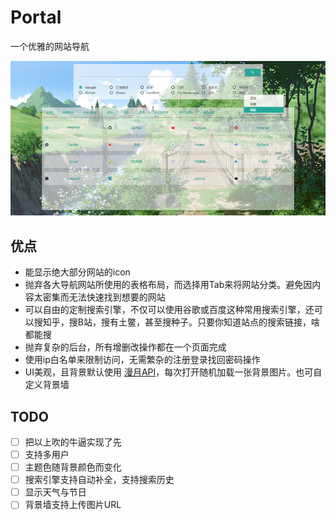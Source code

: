 # Portal

一个优雅的网站导航

![](portal.png)

## 优点

- 能显示绝大部分网站的icon
- 抛弃各大导航网站所使用的表格布局，而选择用Tab来将网站分类。避免因内容太密集而无法快速找到想要的网站
- 可以自由的定制搜索引擎，不仅可以使用谷歌或百度这种常用搜索引擎，还可以搜知乎，搜B站，搜有土鳖，甚至搜种子。只要你知道站点的搜索链接，啥都能搜
- 抛弃复杂的后台，所有增删改操作都在一个页面完成
- 使用ip白名单来限制访问，无需繁杂的注册登录找回密码操作
- UI美观，且背景默认使用 [漫月API](https://ikmoe.com/8548.html)，每次打开随机加载一张背景图片。也可自定义背景墙

## TODO

- [ ] 把以上吹的牛逼实现了先
- [ ] 支持多用户
- [ ] 主题色随背景颜色而变化
- [ ] 搜索引擎支持自动补全，支持搜索历史
- [ ] 显示天气与节日
- [ ] 背景墙支持上传图片URL
